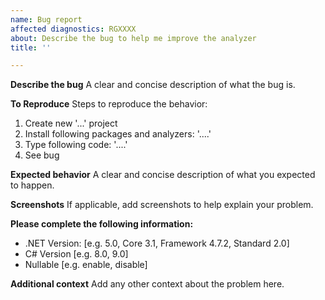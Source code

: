 ```yaml
---
name: Bug report
affected diagnostics: RGXXXX
about: Describe the bug to help me improve the analyzer
title: ''

---
```


**Describe the bug**
A clear and concise description of what the bug is.

**To Reproduce**
Steps to reproduce the behavior:
1. Create new '...' project
2. Install following packages and analyzers: '....'
3. Type following code: '....'
4. See bug

**Expected behavior**
A clear and concise description of what you expected to happen.

**Screenshots**
If applicable, add screenshots to help explain your problem.

**Please complete the following information:**
 - .NET Version: [e.g. 5.0, Core 3.1, Framework 4.7.2, Standard 2.0]
 - C# Version [e.g. 8.0, 9.0]
 - Nullable [e.g. enable, disable]

**Additional context**
Add any other context about the problem here.
